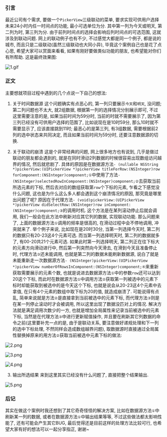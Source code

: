 ### 引言
最近公司有个需求, 要做一个`PickerView`三级联动的菜单, 要求实现可供用户选择未来24小时内任一时间点的功能, 最小可选单位为分. 其中第一列为今天或明天, 第二列为时, 第三列为分. 由于前列时间点的选择会影响后列时间点的可选范围, 这就涉及到联动问题. 网上的联动例子也有不少, 不过感觉大都是同一个例子, 都是说的城市, 而且只是二级联动(虽然三级联动也大同小异), 毕竟这个案例自己也是花了点心思, 希望大家可以赏面来看看, 如果有刚好要做类似功能的朋友, 也希望能对你们有所帮助. 这是最终效果图:

![1.gif](http://upload-images.jianshu.io/upload_images/2404215-e0d9cb1f33f84933.gif?imageMogr2/auto-orient/strip)

### 正文
主要想就项目过程中遇到的几个点说一下自己的想法:

1. 关于时间数据源
这个问题确实有点恶心的, 第一列只要展示`今天`和`明天`, 没问题; 
第二列问题也不太大, 就2组数据, 根据第一列的选择情况分别展示即可, 不过这里需要注意的是, 如果当前时间为59分时, 当前的时就不需要展示了, 因为第三列已经没有可供用户选择的范围了, 比如说现在是10时59分, 那么10时就不需要显示了, 应该直接跳到11时; 
最恶心的是第三列, 有3组数据, 需要根据前2列的选中状态来共同决定, 而且如果当前时间为59分时, 还要注意数据源的切换.

2. 关于联动的崩溃
这是个非常经典的问题, 网上很多地方也有说到, 几乎是做过联动的朋友都会遇到的, 就是在同时滑动2列数据的时候很容易出现数组访问越界的情况, 然后就悲剧了. 具体的原因是在数据源方法`- (nullable NSString *)pickerView:(UIPickerView *)pickerView titleForRow:(NSInteger)row forComponent:(NSInteger)component;①`中使用了方法`- (NSInteger)selectedRowInComponent:(NSInteger)component;②`去获取当前所选元素的下标, 然后去对应的数组获取第`row`个下标的元素, 乍看之下感觉没什么问题, 这也是为什么这么多人都会遇到这个崩溃情况的原因, 那究竟是哪里出问题了呢? 原因在于代理方法`- (void)pickerView:(UIPickerView *)pickerView didSelectRow:(NSInteger)row inComponent:(NSInteger)component;③`的调用时机. 这个方法是在某列滚动停止后就会调用, 我们一般会在此方法中刷新对应其它列的数据, 实现联动功能. 那么问题来了, 上面的数据源方法`①`调用的频率是很高的, 在滑动过程中会不停地调用, 冲突就来了.
举个例子来说, 比如现在是20时30分, 当第一列选择今天时, 第二列的数据只有20-23这4个元素可选. 而当第一列选择明天时, 第二列的数据就多了, 有00-20共21个元素可选. 如果此时第一列选择明天, 第二列正在往下标大的元素方向滑动进行中, 然后第一列突然向今天滑去, 在滑到今天且准备停止时, 代理方法`③`还未能调用, 也就是第二列的数据未能刷新数据源, 说白了就是未能重新走一次数据源方法`- (NSInteger)pickerView:(UIPickerView *)pickerView numberOfRowsInComponent:(NSInteger)component;④`来重新获取需要展示的元素个数, 也就是说进去数据源方法`①`中的参数`row`还可以达到20这个下标, 而此时在数据源方法`①`中调用方法`②`获取第一列被选中的元素下标时却能获取到被选中的是今天这个下标, 也就是说会从20-23这4个元素中去拿值, 在只有4个元素的数组中取下标为20的值, 就造成崩溃了.
可能说得有点乱, 简单来说就是方法`②`是直接拿到当前被选中的元素下标, 而代理方法`③`则是在某一列停止滚动时才会被调用, 所以这里出现了数据没匹对上的情况. 解决方法就是满足调用次数少的一方, 也就是增加全局属性来记录当前被选中的元素下标, 当然是在代理方法`③`中进行更新赋值操作, 并且要在刷新其它列数据的命令之前(这里要补充一点的是, 由于是联动关系, 要注意做好递规处理和下一列的选中下标处理, 不然同样会造成数组越界问题), 取数据源时直接通过全局属性替换掉原来的用方法`②`获取当前被选中元素下标的做法:

![2.png](https://upload-images.jianshu.io/upload_images/2404215-d62d1a2f19df10f7.png?imageMogr2/auto-orient/strip%7CimageView2/2/w/1240)

![3.png](https://upload-images.jianshu.io/upload_images/2404215-7308aa7616d23479.png?imageMogr2/auto-orient/strip%7CimageView2/2/w/1240)

![4.png](http://upload-images.jianshu.io/upload_images/2404215-1f256706ec7405dd.png?imageMogr2/auto-orient/strip%7CimageView2/2/w/1240)

3. 输出所选结果
来到这里其实已经没有什么问题了, 直接把整个结果输出. 

![5.png](https://upload-images.jianshu.io/upload_images/2404215-b420dd7ee82a33ba.png?imageMogr2/auto-orient/strip%7CimageView2/2/w/1240)


### 后记
其实在做这个案例时我还想到了其它奇奇怪怪的解决方案, 比如在数据源方法`①`中刷新某一列的数据, 或者在数据源方法`①`中输出结果等等, 不过这些做法都太影响性能了, 还有可能会产生其它BUG, 最后觉得还是目前这样的处理方法比较可行, 也希望大家有好的想法可以一起分享指正, 谢谢~
